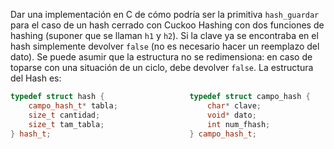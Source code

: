 Dar una implementación en C de cómo podría ser la primitiva `hash_guardar` para el caso de un hash cerrado con Cuckoo Hashing con dos funciones de hashing (suponer que se llaman `h1` y `h2`). Si la clave ya se encontraba en el hash simplemente devolver `false` (no es necesario hacer un reemplazo del dato).
Se puede asumir que la estructura no se redimensiona: en caso de toparse con una situación de un ciclo, debe devolver `false`. 
La estructura del Hash es:

```cpp
typedef struct hash {                   typedef struct campo_hash {
    campo_hash_t* tabla;                    char* clave;
    size_t cantidad;                        void* dato;
    size_t tam_tabla;                       int num_fhash;
} hash_t;                               } campo_hash_t;
```